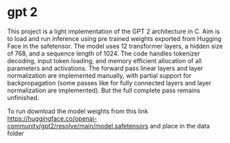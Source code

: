 # gpt 2 
This project is a light implementation of the GPT 2 architecture in C. Aim is to load and run inference using pre trained weights exported from Hugging Face in the safetensor. The model uses 12 transformer layers, a hidden size of 768, and a sequence length of 1024. The code handles tokenizer decoding, input token loading, and memory efficient allocation of all parameters and activations. The forward pass  linear layers and layer normalization are implemented manually, with partial support for backpropagation (some passes like for fully connected layers and layer normalization are implemented). But the full complete pass remains unfinished.


To run download the model weights from this link https://huggingface.co/openai-community/gpt2/resolve/main/model.safetensors and place in the data folder 

